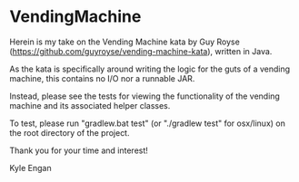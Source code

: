 # VendingMachine

Herein is my take on the Vending Machine kata by Guy Royse (https://github.com/guyroyse/vending-machine-kata), written in Java.

As the kata is specifically around writing the logic for the guts of a vending machine, this contains no I/O nor a runnable JAR.

Instead, please see the tests for viewing the functionality of the vending machine and its associated helper classes.

To test, please run "gradlew.bat test" (or "./gradlew test" for osx/linux) on the root directory of the project.


Thank you for your time and interest!

Kyle Engan
